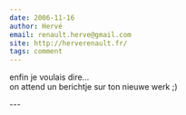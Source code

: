 ```yaml
---
date: 2006-11-16
author: Hervé
email: renault.herve@gmail.com
site: http://herverenault.fr/
tags: comment
---
```


<p>enfin je voulais dire...<br />
on attend un berichtje sur ton nieuwe werk ;)</p>
---